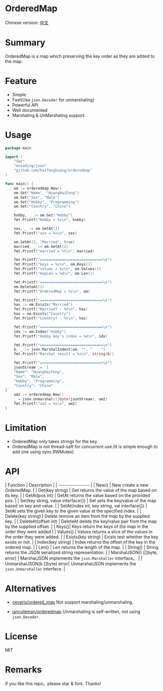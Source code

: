 # OrderedMap

Chinese version: [中文](README_cn.md)

# Summary

OrderedMap is a map which preserving the key order as they are added to the map.

# Feature

* Simple
* Fast(Use `json.Decoder` for unmarshaling)
* Powerful API
* Well documented
* Marshaling & UnMarshaling support.


# Usage

```go
package main

import (
    "fmt"
    "encoding/json"
    "github.com/haifenghuang/orderedmap"
)

func main() {
    om := orderedmap.New()
    om.Set("Name", "HuangHaiFeng")
    om.Set("Sex", "Male")
    om.Set("Hobby", "Programming")
    om.Set("Country", "China")

    hobby, _ := om.Get("Hobby")
    fmt.Printf("Hobby = %s\n", hobby)

    sex, _ := om.GetAt(1)
    fmt.Printf("sex = %v\n", sex)

    om.SetAt(2, "Married", true)
    married, _ := om.GetAt(2)
    fmt.Printf("married = %t\n", married)

    fmt.Printf("=============================\n")
    fmt.Printf("keys = %v\n", om.Keys())
    fmt.Printf("values = %v\n", om.Values())
    fmt.Printf("mapLen = %d\n", om.Len())

    fmt.Printf("=============================\n")
    om.DeleteAt(2)
    fmt.Printf("OrderedMap = %s\n", om)

    fmt.Printf("=============================\n")
    has := om.Exists("Married")
    fmt.Printf("Married? - %t\n", has)
    has = om.Exists("Country")
    fmt.Printf("Country? - %t\n", has)

    fmt.Printf("=============================\n")
    idx := om.Index("Hobby")
    fmt.Printf("Hobby key's index = %d\n", idx)

    fmt.Printf("=============================\n")
    b, _ := json.MarshalIndent(om, "", "    ")
    fmt.Printf("Marshal result = %s\n", string(b))

    fmt.Printf("=============================\n")
    jsonStream := `{
    "Name": "HuangHaiFeng",
    "Sex": "Male",
    "Hobby": "Programming",
    "Country": "China"
}`
    om2 := orderedmap.New()
    _ = json.Unmarshal([]byte(jsonStream), om2)
    fmt.Printf("om2 = %v\n", om2)
}
```

# Limitation

* OrderedMap only takes strings for the key.
* OrderedMap is not thread-saft for concurrent use.(It is simple enough to add one using sync.RWMutex)

# API

| Function | Description |
| ---------------- |
| New()  | New create a new OrderedMap. |
| Get(key string)  | Get returns the value of the map based on its key. |
| GetAt(pos int)   | GetAt returns the value based on the provided pos. |
| Set(key string, value interface{}) | Set sets the key/value of the map based on key and value. |
| SetAt(index int, key string, val interface{}) | SetAt sets the given key to the given value at the specified index. |
| Delete(key string) | Delete remove an item from the map by the supplied key. |
| DeleteAt(offset int) | DeleteAt delete the key/value pair from the map by the supplied offset. |
| Keys()| Keys return the keys of the map in the order they were added |
| Values() | Values returns a slice of the values in the order they were added. |
| Exists(key string) | Exists test whether the key exists or not. |
| Index(key string) | Index returns the offset of the key in the ordered map. |
| Len() | Len returns the length of the map. |
| String() | String returns the JSON serialized string representation. |
| MarshalJSON() ([]byte, error) | MarshalJSON implements the `json.Marshaller` interface。 |
| UnmarshalJSON(b []byte) error| UnmarshalJSON implements the `json.Unmarshaller` interface. |

# Alternatives

* [cevaris/ordered_map](https://github.com/cevaris/ordered_map)
Not support marshaling/unmarshaling.

* [iancoleman/orderedmap](https://github.com/iancoleman/orderedmap)
Unmarshaling is self-written, not using `json.Decoder`.

# License

MIT

# Remarks

If you like this repo，please star & fork. Thanks!